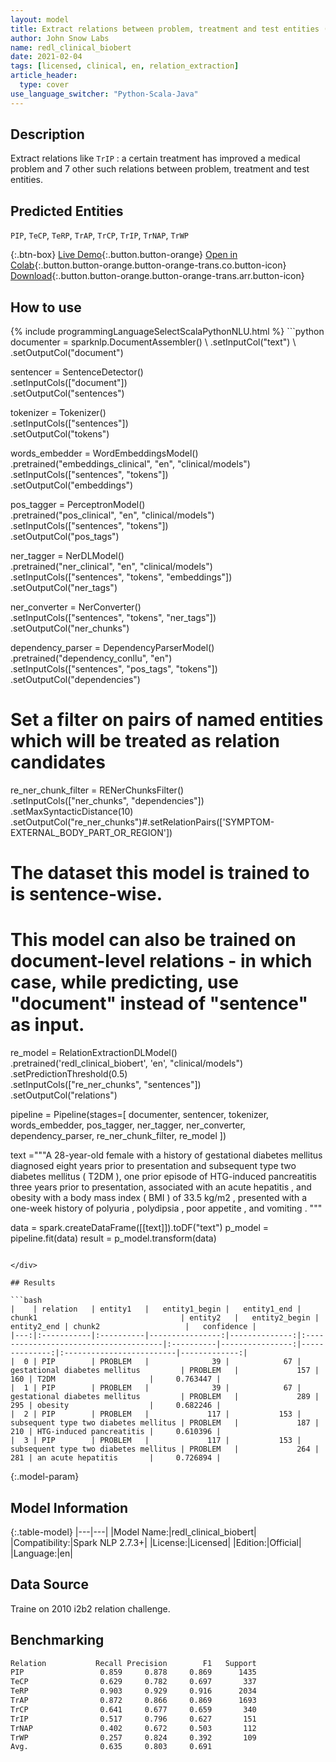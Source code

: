 ```yaml
---
layout: model
title: Extract relations between problem, treatment and test entities (ReDL)
author: John Snow Labs
name: redl_clinical_biobert
date: 2021-02-04
tags: [licensed, clinical, en, relation_extraction]
article_header:
  type: cover
use_language_switcher: "Python-Scala-Java"
---
```


## Description

Extract relations like `TrIP` : a certain treatment has improved a medical problem and 7 other such relations between problem, treatment and test entities.

## Predicted Entities

`PIP`, `TeCP`, `TeRP`, `TrAP`, `TrCP`, `TrIP`, `TrNAP`, `TrWP`

{:.btn-box}
[Live Demo](https://demo.johnsnowlabs.com/healthcare/RE_CLINICAL/){:.button.button-orange}
[Open in Colab](https://colab.research.google.com/github/JohnSnowLabs/spark-nlp-workshop/blob/master/tutorials/Certification_Trainings/Healthcare/10.Clinical_Relation_Extraction.ipynb){:.button.button-orange.button-orange-trans.co.button-icon}
[Download](https://s3.amazonaws.com/auxdata.johnsnowlabs.com/clinical/models/redl_clinical_biobert_en_2.7.3_2.4_1612443963755.zip){:.button.button-orange.button-orange-trans.arr.button-icon}

## How to use



<div class="tabs-box" markdown="1">
{% include programmingLanguageSelectScalaPythonNLU.html %}
```python
documenter = sparknlp.DocumentAssembler() \
    .setInputCol("text") \
    .setOutputCol("document")

sentencer = SentenceDetector()\
    .setInputCols(["document"]) \
    .setOutputCol("sentences")

tokenizer = Tokenizer() \
    .setInputCols(["sentences"]) \
    .setOutputCol("tokens")

words_embedder = WordEmbeddingsModel() \
    .pretrained("embeddings_clinical", "en", "clinical/models") \
    .setInputCols(["sentences", "tokens"]) \
    .setOutputCol("embeddings")

pos_tagger = PerceptronModel() \
    .pretrained("pos_clinical", "en", "clinical/models") \
    .setInputCols(["sentences", "tokens"]) \
    .setOutputCol("pos_tags")

ner_tagger = NerDLModel() \
    .pretrained("ner_clinical", "en", "clinical/models") \
    .setInputCols(["sentences", "tokens", "embeddings"]) \
    .setOutputCol("ner_tags")

ner_converter = NerConverter() \
    .setInputCols(["sentences", "tokens", "ner_tags"]) \
    .setOutputCol("ner_chunks")

dependency_parser = DependencyParserModel() \
    .pretrained("dependency_conllu", "en") \
    .setInputCols(["sentences", "pos_tags", "tokens"]) \
    .setOutputCol("dependencies")

# Set a filter on pairs of named entities which will be treated as relation candidates
re_ner_chunk_filter = RENerChunksFilter() \
    .setInputCols(["ner_chunks", "dependencies"])\
    .setMaxSyntacticDistance(10)\
    .setOutputCol("re_ner_chunks")#.setRelationPairs(['SYMPTOM-EXTERNAL_BODY_PART_OR_REGION'])

# The dataset this model is trained to is sentence-wise. 
# This model can also be trained on document-level relations - in which case, while predicting, use "document" instead of "sentence" as input.
re_model = RelationExtractionDLModel()\
    .pretrained('redl_clinical_biobert', 'en', "clinical/models") \
    .setPredictionThreshold(0.5)\
    .setInputCols(["re_ner_chunks", "sentences"]) \
    .setOutputCol("relations")

pipeline = Pipeline(stages=[
    documenter, 
    sentencer, 
    tokenizer, 
    words_embedder,
    pos_tagger, 
    ner_tagger, 
    ner_converter, 
    dependency_parser, 
    re_ner_chunk_filter,
    re_model
])

text ="""A 28-year-old female with a history of gestational diabetes mellitus diagnosed eight years prior to presentation and subsequent type two diabetes mellitus ( T2DM ), one prior episode of HTG-induced pancreatitis three years prior to presentation,  associated with an acute hepatitis , and obesity with a body mass index ( BMI ) of 33.5 kg/m2 , presented with a one-week history of polyuria , polydipsia , poor appetite , and vomiting .
"""

data = spark.createDataFrame([[text]]).toDF("text")
p_model = pipeline.fit(data)
result = p_model.transform(data)

```

</div>

## Results

```bash
|    | relation   | entity1   |   entity1_begin |   entity1_end | chunk1                                | entity2   |   entity2_begin |   entity2_end | chunk2                   |   confidence |
|---:|:-----------|:----------|----------------:|--------------:|:--------------------------------------|:----------|----------------:|--------------:|:-------------------------|-------------:|
|  0 | PIP        | PROBLEM   |              39 |            67 | gestational diabetes mellitus         | PROBLEM   |             157 |           160 | T2DM                     |     0.763447 |
|  1 | PIP        | PROBLEM   |              39 |            67 | gestational diabetes mellitus         | PROBLEM   |             289 |           295 | obesity                  |     0.682246 |
|  2 | PIP        | PROBLEM   |             117 |           153 | subsequent type two diabetes mellitus | PROBLEM   |             187 |           210 | HTG-induced pancreatitis |     0.610396 |
|  3 | PIP        | PROBLEM   |             117 |           153 | subsequent type two diabetes mellitus | PROBLEM   |             264 |           281 | an acute hepatitis       |     0.726894 |
```

{:.model-param}
## Model Information

{:.table-model}
|---|---|
|Model Name:|redl_clinical_biobert|
|Compatibility:|Spark NLP 2.7.3+|
|License:|Licensed|
|Edition:|Official|
|Language:|en|

## Data Source

Traine on 2010 i2b2 relation challenge.

## Benchmarking

```bash
Relation           Recall Precision        F1   Support
PIP                 0.859     0.878     0.869      1435
TeCP                0.629     0.782     0.697       337
TeRP                0.903     0.929     0.916      2034
TrAP                0.872     0.866     0.869      1693
TrCP                0.641     0.677     0.659       340
TrIP                0.517     0.796     0.627       151
TrNAP               0.402     0.672     0.503       112
TrWP                0.257     0.824     0.392       109
Avg.                0.635     0.803     0.691
```